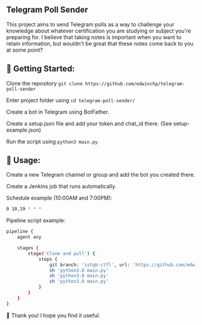 ## Telegram Poll Sender

This project aims to send Telegram polls as a way to challenge your knowledge about whatever certification you are studying or subject you're preparing for.
I believe that taking notes is important when you want to retain information, but wouldn't be great that these notes come back to you at some point?


## 🚀 Getting Started:
Clone the repository
`git clone https://github.com/edwinchp/telegram-poll-sender`

Enter project folder using `cd telegram-poll-sender/`

Create a bot in Telegram using BotFather.

Create a setup.json file and add your token and chat_id there. (See setup-example.json)

Run the script using `python3 main.py`.


## 📝 Usage:
Create a new Telegram channel or group and add the bot you created there.

Create a Jenkins job that runs automatically.

Schedule example (10:00AM and 7:00PM):

```bash
0 10,19 * * *
```

Pipeline script example:
```bash
pipeline {
    agent any

    stages {
        stage('Clone and pull') {
            steps {
                git branch: 'istqb-ctfl', url: 'https://github.com/edwinchp/telegram-poll-sender.git'
                sh 'python3.8 main.py'
                sh 'python3.8 main.py'
                sh 'python3.8 main.py'
            }
        }
    }
}
```



👏 Thank you! I hope you find it useful.
